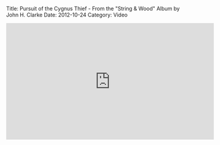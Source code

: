 Title: Pursuit of the Cygnus Thief - From the "String & Wood" Album by John H. Clarke
Date: 2012-10-24
Category: Video

<iframe width="560" height="315" src="https://www.youtube.com/embed/aS6r4DZ87eo" title="YouTube video player" frameborder="0" allow="accelerometer; autoplay; clipboard-write; encrypted-media; gyroscope; picture-in-picture" allowfullscreen></iframe>

